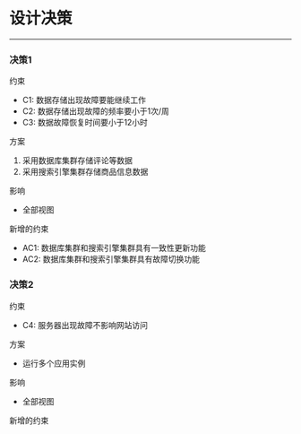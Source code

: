 # 设计决策

---

### 决策1

约束

* C1: 数据存储出现故障要能继续工作
* C2: 数据存储出现故障的频率要小于1次/周
* C3: 数据故障恢复时间要小于12小时

方案

1. 采用数据库集群存储评论等数据
2. 采用搜索引擎集群存储商品信息数据

影响

* 全部视图

新增的约束

* AC1:  数据库集群和搜索引擎集群具有一致性更新功能
* AC2:  数据库集群和搜索引擎集群具有故障切换功能

### 决策2

约束

* C4: 服务器出现故障不影响网站访问

方案

* 运行多个应用实例

影响

* 全部视图

新增的约束
